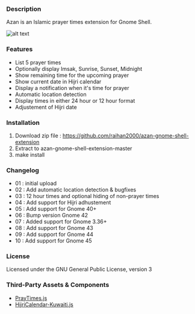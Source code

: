 ### Description

Azan is an Islamic prayer times extension for Gnome Shell.

![alt text](/.img/azan.png) 

### Features

- List 5 prayer times
- Optionally display Imsak, Sunrise, Sunset, Midnight
- Show remaining time for the upcoming prayer
- Show current date in Hijri calendar
- Display a notification when it's time for prayer
- Automatic location detection
- Display times in either 24 hour or 12 hour format
- Adjustement of Hijri date

### Installation

1. Download zip file : https://github.com/raihan2000/azan-gnome-shell-extension
2. Extract to azan-gnome-shell-extension-master
3. make install

### Changelog

- 01 : initial upload
- 02 : Add automatic location detection & bugfixes
- 03 : 12 hour times and optional hiding of non-prayer times
- 04 : Add support for Hijri adhustement
- 05 : Add support for Gnome 40+
- 06 : Bump version Gnome 42
- 07 : Added support for Gnome 3.36+
- 08 : Add support for Gnome 43
- 09 : Add support for Gnome 44
- 10 : Add support for Gnome 45

### License

Licensed under the GNU General Public License, version 3

### Third-Party Assets & Components

- [PrayTimes.js](http://praytimes.org/manual/)
- [HijriCalendar-Kuwaiti.js](http://www.al-habib.info/islamic-calendar/hijricalendar-kuwaiti.js)
